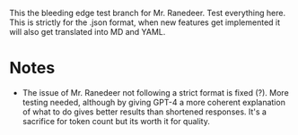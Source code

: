 This the bleeding edge test branch for Mr. Ranedeer. Test everything here. This is strictly for the .json format, when new features get implemented it will also get translated into MD and YAML.

# Notes
- The issue of Mr. Ranedeer not following a strict format is fixed (?). More testing needed, although by giving GPT-4 a more coherent explanation of what to do gives better results than shortened responses. It's a sacrifice for token count but its worth it for quality.
